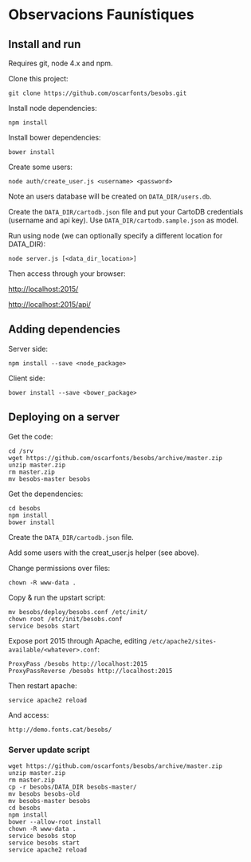 # Observacions Faunístiques


## Install and run

Requires git, node 4.x and npm.

Clone this project:

    git clone https://github.com/oscarfonts/besobs.git

Install node dependencies:

    npm install

Install bower dependencies:

    bower install

Create some users:

    node auth/create_user.js <username> <password>

Note an users database will be created on ```DATA_DIR/users.db```.

Create the `DATA_DIR/cartodb.json` file and put your CartoDB credentials (username and api key). Use `DATA_DIR/cartodb.sample.json` as model.

Run using node (we can optionally specify a different location for DATA_DIR):

    node server.js [<data_dir_location>]

Then access through your browser:

   <http://localhost:2015/>

   <http://localhost:2015/api/>


## Adding dependencies

Server side:

    npm install --save <node_package>

Client side:

    bower install --save <bower_package>


## Deploying on a server

Get the code:

    cd /srv
    wget https://github.com/oscarfonts/besobs/archive/master.zip
    unzip master.zip
    rm master.zip
    mv besobs-master besobs

Get the dependencies:

    cd besobs
    npm install
    bower install

Create the `DATA_DIR/cartodb.json` file.

Add some users with the creat_user.js helper (see above).

Change permissions over files:

    chown -R www-data .

Copy & run the upstart script:

    mv besobs/deploy/besobs.conf /etc/init/
    chown root /etc/init/besobs.conf
    service besobs start

Expose port 2015 through Apache, editing `/etc/apache2/sites-available/<whatever>.conf`:

    ProxyPass /besobs http://localhost:2015
    ProxyPassReverse /besobs http://localhost:2015

Then restart apache:

    service apache2 reload

And access:

    http://demo.fonts.cat/besobs/

### Server update script

```
wget https://github.com/oscarfonts/besobs/archive/master.zip
unzip master.zip
rm master.zip
cp -r besobs/DATA_DIR besobs-master/
mv besobs besobs-old
mv besobs-master besobs
cd besobs
npm install
bower --allow-root install
chown -R www-data .
service besobs stop
service besobs start
service apache2 reload
```
    
